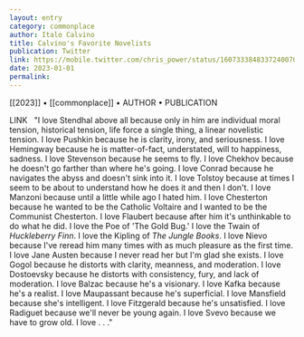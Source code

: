 ```yaml
---
layout: entry
category: commonplace
author: Italo Calvino
title: Calvino's Favorite Novelists
publication: Twitter
link: https://mobile.twitter.com/chris_power/status/1607333848337240070
date: 2023-01-01
permalink:
---
```


[[2023]] • [[commonplace]] • AUTHOR • PUBLICATION

LINK
 
"I love Stendhal above all because only in him are individual moral tension, historical tension, life force a single thing, a linear novelistic tension. I love Pushkin because he is clarity, irony, and seriousness. I love Hemingway because he is matter-of-fact, understated, will to happiness, sadness. I love Stevenson because he seems to fly. I love Chekhov because he doesn't go farther than where he's going. I love Conrad because he navigates the abyss and doesn't sink into it. I love Tolstoy because at times I seem to be about to understand how he does it and then I don't. I love Manzoni because until a little while ago I hated him. I love Chesterton because he wanted to be the Catholic Voltaire and I wanted to be the Communist Chesterton. I love Flaubert because after him it's unthinkable to do what he did. I love the Poe of 'The Gold Bug.' I love the Twain of *Huckleberry Finn*. I love the Kipling of *The Jungle Books*. I love Nievo because I've reread him many times with as much pleasure as the first time. I love Jane Austen because I never read her but I'm glad she exists. I love Gogol because he distorts with clarity, meanness, and moderation. I love Dostoevsky because he distorts with consistency, fury, and lack of moderation. I love Balzac because he's a visionary. I love Kafka because he's a realist. I love Maupassant because he's superficial. I love Mansfield because she's intelligent. I love Fitzgerald because he's unsatisfied. I love Radiguet because we'll never be young again. I love Svevo because we have to grow old. I love . . ."
